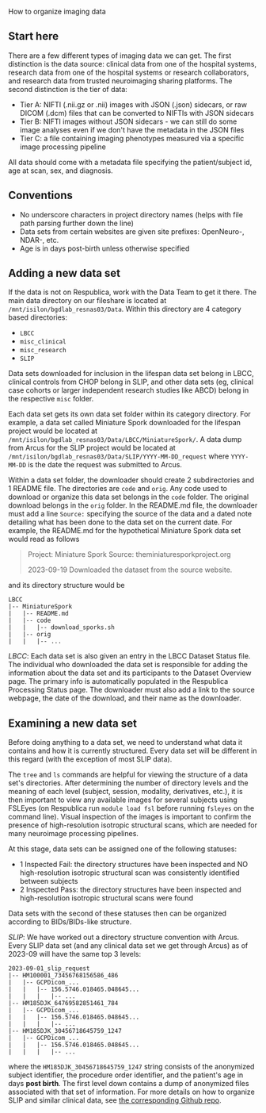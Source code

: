 How to organize imaging data

## Start here

There are a few different types of imaging data we can get. The first distinction is the data source: clinical data from one of the hospital systems, research data from one of the hospital systems or research collaborators, and research data from trusted neuroimaging sharing platforms. The second distinction is the tier of data:

- Tier A: NIFTI (.nii.gz or .nii) images with JSON (.json) sidecars, or raw DICOM (.dcm) files that can be converted to NIFTIs with JSON sidecars
- Tier B: NIFTI images without JSON sidecars - we can still do some image analyses even if we don't have the metadata in the JSON files
- Tier C: a file containing imaging phenotypes measured via a specific image processing pipeline

All data should come with a metadata file specifying the patient/subject id, age at scan, sex, and diagnosis.

## Conventions

- No underscore characters in project directory names (helps with file path parsing further down the line)
- Data sets from certain websites are given site prefixes: OpenNeuro-, NDAR-, etc.
- Age is in days post-birth unless otherwise specified


## Adding a new data set

If the data is not on Respublica, work with the Data Team to get it there. The main data directory on our fileshare is located at `/mnt/isilon/bgdlab_resnas03/Data`. Within this directory are 4 category based directories:

- `LBCC`
- `misc_clinical`
- `misc_research`
- `SLIP`

Data sets downloaded for inclusion in the lifespan data set belong in LBCC, clinical controls from CHOP belong in SLIP, and other data sets (eg, clinical case cohorts or larger independent research studies like ABCD) belong in the respective `misc` folder.

Each data set gets its own data set folder within its category directory. For example, a data set called Miniature Spork downloaded for the lifespan project would be located at `/mnt/isilon/bgdlab_resnas03/Data/LBCC/MiniatureSpork/`. A data dump from Arcus for the SLIP project would be located at `/mnt/isilon/bgdlab_resnas03/Data/SLIP/YYYY-MM-DD_request` where `YYYY-MM-DD` is the date the request was submitted to Arcus.

Within a data set folder, the downloader should create 2 subdirectories and 1 README file. The directories are `code` and `orig`. Any code used to download or organize this data set belongs in the `code` folder. The original download belongs in the `orig` folder. In the README.md file, the downloader must add a line `Source:` specifying the source of the data and a dated note detailing what has been done to the data set on the current date. For example, the README.md for the hypothetical Miniature Spork data set would read as follows

> Project: Miniature Spork
> Source: theminiaturesporkproject.org
>
> 2023-09-19
> Downloaded the dataset from the source website.

and its directory structure would be

```
LBCC
|-- MiniatureSpork
|   |-- README.md
|   |-- code
|   |   |-- download_sporks.sh
|   |-- orig
|   |   |-- ...
```

*LBCC*: Each data set is also given an entry in the LBCC Dataset Status file. The individual who downloaded the data set is responsible for adding the information about the data set and its participants to the Dataset Overview page. The primary info is automatically populated in the Respublica Processing Status page. The downloader must also add a link to the source webpage, the date of the download, and their name as the downloader.

## Examining a new data set

Before doing anything to a data set, we need to understand what data it contains and how it is currently structured. Every data set will be different in this regard (with the exception of most SLIP data).

The `tree` and `ls` commands are helpful for viewing the structure of a data set's directories. After determining the number of directory levels and the meaning of each level (subject, session, modality, derivatives, etc.), it is then important to view any available images for several subjects using FSLEyes (on Respublica run `module load fsl` before running `fsleyes` on the command line). Visual inspection of the images is important to confirm the presence of high-resolution isotropic structural scans, which are needed for many neuroimage processing pipelines.

At this stage, data sets can be assigned one of the following statuses:
- 1 Inspected Fail: the directory structures have been inspected and NO high-resolution isotropic structural scan was consistently identified between subjects
- 2 Inspected Pass: the directory structures have been inspected and high-resolution isotropic structural scans were found

Data sets with the second of these statuses then can be organized according to BIDs/BIDs-like structure.

*SLIP*: We have worked out a directory structure convention with Arcus. Every SLIP data set (and any clinical data set we get through Arcus) as of 2023-09 will have the same top 3 levels:

```
2023-09-01_slip_request
|-- HM100001_73456768156586_486
|   |-- GCPDicom_...
|   |   |-- 156.5746.018465.048645...
|   |   |   |-- ...
|-- HM185DJK_64769582851461_784
|   |-- GCPDicom_...
|   |   |-- 156.5746.018465.048645...
|   |   |   |-- ...
|-- HM185DJK_30456718645759_1247
|   |-- GCPDicom_...
|   |   |-- 156.5746.018465.048645...
|   |   |   |-- ...
```

where the `HM185DJK_30456718645759_1247` string consists of the anonymized subject identifier, the procedure order identifier, and the patient's age in days **post birth**. The first level down contains a dump of anonymized files associated with that set of information. For more details on how to organize SLIP and similar clinical data, see [the corresponding Github repo](https://github.com/BGDlab/dataorg-arcus).

